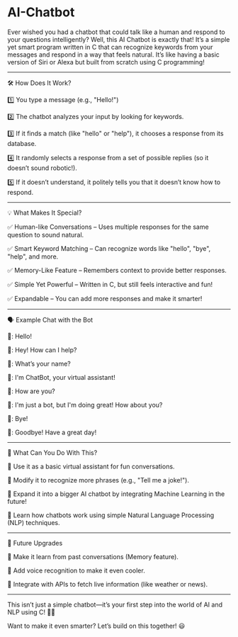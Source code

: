 # AI-Chatbot

Ever wished you had a chatbot that could talk like a human and respond to your questions intelligently? Well, this AI Chatbot is exactly that! It’s a simple yet smart program written in C that can recognize keywords from your messages and respond in a way that feels natural. It’s like having a basic version of Siri or Alexa but built from scratch using C programming!
________________________________________
🛠 How Does It Work?

1️⃣ You type a message (e.g., "Hello!") 

2️⃣ The chatbot analyzes your input by looking for keywords.

3️⃣ If it finds a match (like "hello" or "help"), it chooses a response from its database.

4️⃣ It randomly selects a response from a set of possible replies (so it doesn’t sound robotic!).

5️⃣ If it doesn’t understand, it politely tells you that it doesn’t know how to respond.

________________________________________
💡 What Makes It Special?

✅ Human-like Conversations – Uses multiple responses for the same question to sound natural.

✅ Smart Keyword Matching – Can recognize words like "hello", "bye", "help", and more.

✅ Memory-Like Feature – Remembers context to provide better responses.

✅ Simple Yet Powerful – Written in C, but still feels interactive and fun!

✅ Expandable – You can add more responses and make it smarter!

________________________________________
🗣 Example Chat with the Bot

👤: Hello!

🤖: Hey! How can I help?

👤: What’s your name?

🤖: I'm ChatBot, your virtual assistant!

👤: How are you?

🤖: I'm just a bot, but I'm doing great! How about you?

👤: Bye!

🤖: Goodbye! Have a great day!

________________________________________
🚀 What Can You Do With This?

🔹 Use it as a basic virtual assistant for fun conversations.

🔹 Modify it to recognize more phrases (e.g., "Tell me a joke!").

🔹 Expand it into a bigger AI chatbot by integrating Machine Learning in the future!

🔹 Learn how chatbots work using simple Natural Language Processing (NLP) techniques.

________________________________________
🔮 Future Upgrades

🔹 Make it learn from past conversations (Memory feature).

🔹 Add voice recognition to make it even cooler.

🔹 Integrate with APIs to fetch live information (like weather or news).
________________________________________
This isn’t just a simple chatbot—it’s your first step into the world of AI and NLP using C! 🚀💡

Want to make it even smarter? Let’s build on this together! 😃

